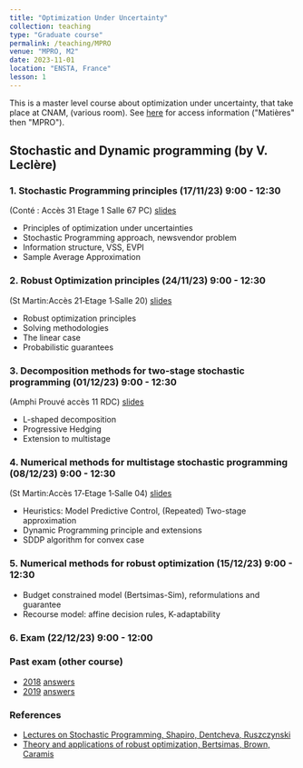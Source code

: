 ```yaml
---
title: "Optimization Under Uncertainty"
collection: teaching
type: "Graduate course"
permalink: /teaching/MPRO
venue: "MPRO, M2"
date: 2023-11-01
location: "ENSTA, France"
lesson: 1
---
```


This is a master level course about optimization under uncertainty, 
that take place at CNAM, (various room). 
See [here](http://emploidutemps.cnam.fr/invite) for access information ("Matières" then "MPRO").



## Stochastic and Dynamic programming (by V. Leclère)


<!-- ### Practical work
To be sent by email for the 20/02/2023. 

[github link](https://github.com/leclere/TP-Saclay) -->

### 1. Stochastic Programming principles (17/11/23) 9:00 - 12:30 
(Conté : Accès 31 Etage 1 Salle 67 PC)
[slides](../files/teaching/MPRO/MPRO-1.pdf)
* Principles of optimization under uncertainties
* Stochastic Programming approach, newsvendor problem
* Information structure, VSS, EVPI
* Sample Average Approximation 

### 2. Robust Optimization principles (24/11/23) 9:00 - 12:30
(St Martin:Accès 21‑Etage 1‑Salle 20)
[slides](../files/teaching/MPRO/MPRO-2.pdf)
* Robust optimization principles
* Solving methodologies
* The linear case
* Probabilistic guarantees

### 3. Decomposition methods for two-stage stochastic programming (01/12/23) 9:00 - 12:30
(Amphi Prouvé accès 11 RDC)
[slides](../files/teaching/MPRO/MPRO-3.pdf)
* L-shaped decomposition
* Progressive Hedging
* Extension to multistage

### 4. Numerical methods for multistage stochastic programming (08/12/23) 9:00 - 12:30
(St Martin:Accès 17‑Etage 1‑Salle 04)
[slides](../files/teaching/MPRO/MPRO-4.pdf)
* Heuristics: Model Predictive Control, (Repeated) Two-stage approximation
* Dynamic Programming principle and extensions
* SDDP algorithm for convex case

### 5. Numerical methods for robust optimization (15/12/23) 9:00 - 12:30
* Budget constrained model (Bertsimas-Sim), reformulations and guarantee
* Recourse model: affine decision rules, K-adaptability


### 6. Exam (22/12/23) 9:00 - 12:00

### Past exam (other course)

- [2018](../files/teaching/Saclay/2018-exam-OS.pdf) [answers](../files/teaching/Saclay/2018-exam-answers-OS.pdf)
- [2019](../files/teaching/Saclay/2019-exam-OS.pdf) [answers](../files/teaching/Saclay/2019-exam-answers-OS.pdf)

### References

- [Lectures on Stochastic Programming, Shapiro, Dentcheva, Ruszczynski](https://www.researchgate.net/publication/230873408_Lectures_on_stochastic_programming_Modeling_and_theory/link/00b7d518bd65f08595000000/download)
- [Theory and applications of robust optimization, Bertsimas, Brown, Caramis](https://www.jstor.org/stable/23070141)
